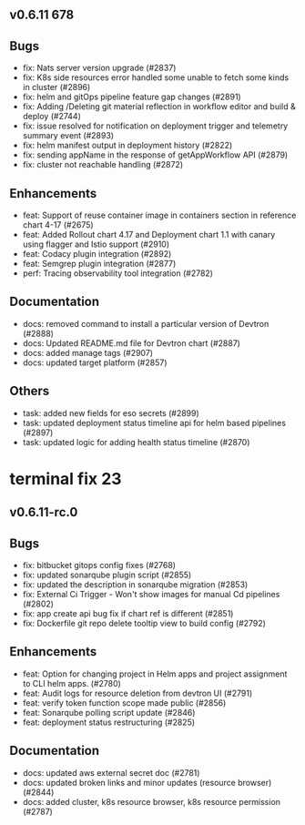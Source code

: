 ## v0.6.11 678

## Bugs
- fix: Nats server version upgrade (#2837)
- fix: K8s side resources error handled some unable to fetch some kinds in cluster (#2896)
- fix: helm and gitOps pipeline feature gap changes (#2891)
- fix: Adding /Deleting git material reflection in workflow editor and build & deploy (#2744)
- fix: issue resolved for notification on deployment trigger and telemetry summary event (#2893)
- fix: helm manifest output in deployment history (#2822)
- fix: sending appName in the response of getAppWorkflow API (#2879)
- fix: cluster not reachable handling (#2872)
## Enhancements
- feat: Support of reuse container image in containers section in reference chart 4-17 (#2675)
- feat: Added Rollout chart 4.17 and Deployment chart 1.1 with canary using flagger and Istio support (#2910)
- feat: Codacy plugin integration (#2892)
- feat: Semgrep plugin integration (#2877)
- perf: Tracing observability tool integration (#2782)
## Documentation
- docs: removed command to install a particular version of Devtron (#2888)
- docs: Updated README.md file for Devtron chart (#2887)
- docs: added manage tags (#2907)
- docs: updated target platform (#2857)
## Others
- task: added new fields for eso secrets (#2899)
- task: updated deployment status timeline api for helm based pipelines (#2897)
- task: updated logic for adding health status timeline (#2870)

# terminal fix 23
## v0.6.11-rc.0

## Bugs
- fix: bitbucket gitops config fixes (#2768)
- fix: updated sonarqube plugin script (#2855)
- fix: updated the description in sonarqube migration (#2853)
- fix: External Ci Trigger - Won't show images for manual Cd pipelines (#2802)
- fix: app create api bug fix if chart ref is different (#2851)
- fix: Dockerfile git repo delete tooltip view to build config (#2792)
## Enhancements
- feat: Option for changing project in Helm apps and project assignment to CLI helm apps. (#2780)
- feat: Audit logs for resource deletion from devtron UI  (#2791)
- feat: verify token function scope made public (#2856)
- feat: Sonarqube polling script update (#2846)
- feat: deployment status restructuring (#2825)
## Documentation
- docs: updated aws external secret doc (#2781)
- docs: updated broken links and minor updates (resource browser) (#2844)
- docs: added cluster, k8s resource browser, k8s resource permission (#2787)
